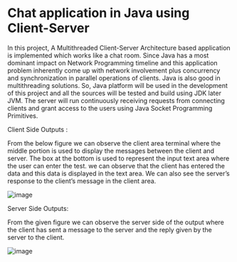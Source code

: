 # Chat application in Java using Client-Server

In this project, A Multithreaded Client-Server Architecture based application
is implemented which works like a chat room. Since Java has a most dominant impact
on Network Programming timeline and this application problem inherently come up
with network involvement plus concurrency and synchronization in parallel operations
of clients. Java is also good in multithreading solutions. So, Java platform will be used
in the development of this project and all the sources will be tested and build using
JDK later JVM. The server will run continuously receiving requests from connecting
clients and grant access to the users using Java Socket Programming Primitives. 

Client Side Outputs :

From the below figure we can observe the client area terminal where the middle portion is used
to display the messages between the client and server. The box at the bottom is used to
represent the input text area where the user can enter the test. we can observe that the client has entered the data and this data is
displayed in the text area. We can also see the server’s response to the client’s message in the client area.


![image](https://github.com/sammmy047/Chatting_Application/assets/76446088/26900de6-37c0-44dc-8f9c-851830d6e402)

Server Side Outputs: 

From the given figure we can observe the server side of the output where the client
has sent a message to the server and the reply given by the server to the client. 

![image](https://github.com/sammmy047/Chatting_Application/assets/76446088/b5a3a105-78f6-4358-8b87-0d85371d9b7b)
